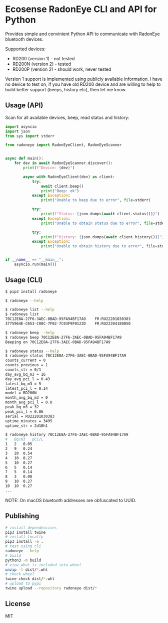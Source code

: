 # Ecosense RadonEye CLI and API for Python

Provides simple and convinient Python API to communicate with RadonEye bluetooth devices.

Supported devices:

- RD200 (version 1) - not tested
- RD200N (version 2) - tested
- RD200P (version 2) - should work, never tested

Version 1 support is implemented using publicly available information. I have no device to test on,
if you have old RD200 device and are willing to help to build better support (beeps, history etc),
then let me know.

## Usage (API)

Scan for all available devices, beep, read status and history:

```py
import asyncio
import json
from sys import stderr

from radoneye import RadonEyeClient, RadonEyeScanner


async def main():
    for dev in await RadonEyeScanner.discover():
        print(f"Device: {dev}")

        async with RadonEyeClient(dev) as client:
            try:
                await client.beep()
                print("Beep: ok")
            except Exception:
                print("Unable to beep due to error", file=stderr)

            try:
                print(f"Status: {json.dumps(await client.status())}")
            except Exception:
                print("Unable to obtain status due to error", file=stderr)

            try:
                print(f"History: {json.dumps(await client.history())}")
            except Exception:
                print("Unable to obtain history due to error", file=stderr)


if __name__ == "__main__":
    asyncio.run(main())
```

## Usage (CLI)

```sh
$ pip3 install radoneye

$ radoneye --help

$ radoneye list --help
$ radoneye list
70C12E8A-27F6-3AEC-0BAD-95FA94BF17A9	FR:RU22201030383
3775964E-C653-C00C-7F02-7C03F9F0122D	FR:RU22204180050

$ radoneye beep --help
$ radoneye beep 70C12E8A-27F6-3AEC-0BAD-95FA94BF17A9
Beeping on 70C12E8A-27F6-3AEC-0BAD-95FA94BF17A9

$ radoneye status --help
$ radoneye status 70C12E8A-27F6-3AEC-0BAD-95FA94BF17A9
counts_current = 0
counts_previous = 1
counts_str = 0/1
day_avg_bq_m3 = 16
day_avg_pci_l = 0.43
latest_bq_m3 = 5
latest_pci_l = 0.14
model = RD200N
month_avg_bq_m3 = 0
month_avg_pci_l = 0.0
peak_bq_m3 = 32
peak_pci_l = 0.86
serial = RU22201030383
uptime_minutes = 3495
uptime_str = 2d10h1

$ radoneye history 70C12E8A-27F6-3AEC-0BAD-95FA94BF17A9
#	Bq/m3	pCi/L
1	2	0.05
2	9	0.24
3	20	0.54
4	10	0.27
5	10	0.27
6	5	0.14
7	5	0.14
8	3	0.08
9	10	0.27
10	10	0.27
...
```

NOTE: On macOS bluetooth addresses are obfuscated to UUID.

## Publishing

```sh
# install dependencices
pip3 install twine
# install locally
pip3 install -e .
# test using cli
radoneye --help
# build
python3 -m build
# view what is included into wheel
unzip -l dist/*.whl
# check wheel
twine check dist/*.whl
# upload to pypi
twine upload --repository radoneye dist/*
```

## License

MIT
